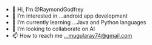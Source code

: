 - 👋 Hi, I’m @RaymondGodfrey
- 👀 I’m interested in ...android app development
- 🌱 I’m currently learning ...Java and Python languages
- 💞️ I’m looking to collaborate on AI
- 📫 How to reach me ...mugularay74@gmail.com

<!---
RaymondGodfrey/RaymondGodfrey is a ✨ special ✨ repository because its `README.md` (this file) appears on your GitHub profile.
You can click the Preview link to take a look at your changes.
--->
